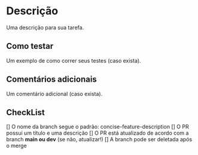 # Descrição
Uma descrição para sua tarefa.

## Como testar
Um exemplo de como correr seus testes (caso exista).

## Comentários adicionais
Um comentário adicional (caso exista).

## CheckList
[] O nome da branch segue o padrão: concise-feature-description
[] O PR possui um título e uma descrição
[] O PR está atualizado de acordo com a branch **main ou dev** (se não, atualizar!)
[] A branch pode ser deletada após o merge
